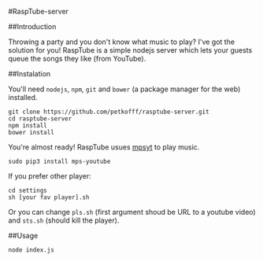 #RaspTube-server

##Introduction

Throwing a party and you don't know what music to play? I've got the solution for you! RaspTube is a simple nodejs server which lets your guests queue the songs they like (from YouTube).

##Instalation

You'll need `nodejs`, `npm`, `git` and `bower` (a package manager for the web) installed.

```
git clone https://github.com/petkofff/rasptube-server.git
cd rasptube-server
npm install 
bower install
```

You're almost ready! RaspTube usues [mpsyt](https://github.com/mps-youtube/mps-youtube) to play music.

```
sudo pip3 install mps-youtube
```
If you prefer other player:

```
cd settings
sh [your fav player].sh
```

Or you can change `pls.sh` (first argument shoud be URL to a youtube video) and `sts.sh` (should kill the player).

##Usage 

```
node index.js
```